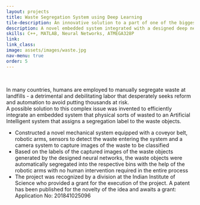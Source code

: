 ```yaml
---
layout: projects
title: Waste Segregation System using Deep Learning
tile-description: An innovative solution to a part of one of the biggest crises in the world - Waste Management <br /> 
description: A novel embedded system integrated with a designed deep neural network to automate segregation of waste to avoid human intervention
skills: C++, MATLAB, Neural Networks, ATMEGA328P
link: 
link_class: 
image: assets/images/waste.jpg 
nav-menu: true
order: 5
---
```


<!-- Main -->
<div id="main" class="alt">
<section id = "one">
		<div> <br />
		</div>
		<div class="content">
			<div class="inner">
			<div class="row">
                <div class="inner 6u 12u$(small)">
					<p>In many countries, humans are employed to manually segregate waste at landfills - a detrimental and debilitating labor that desperately seeks reform and automation to avoid putting thousands at risk. <br />
					A possible solution to this complex issue was invented to efficiently integrate an embedded system that physical sorts of wasted to an Artificial Intelligent system that assigns a segregation label to the waste objects.
					</p>
                </div>
				<div class="inner 6u 12u$(small)">
					<ul>
						<li>Constructed a novel mechanical system equipped with a coveyor belt, robotic arms, sensors to detect the waste entering the system and a camera system to capture images of the waste to be classified</li>
						<li>Based on the labels of the captured images of the waste objects generated by the designed neural networks, the waste objects were automatically segregated into the respective bins with the help of the robotic arms with no human intervention required in the entire process</li>
						<li>The project was recognized by a division at the Indian Institute of Science who provided a grant for the execution of the project. A patent has been published for the novelty of the idea and awaits a grant: Application No: 201841025096</li>
					</ul>	
				</div>
			</div>
			</div>
		</div>
</section> 
<!--
			<div class="inner">
			<div class="row">
				<div class="6u$ 12u$(small)">
					<p>In many countries, humans are employed to manually segregate waste at landfills - a detrimental and debilitating labor that desperately seeks reform and automation to avoid putting thousands at risk. <br />
					A possible solution to this complex issue was invented to efficiently integrate an embedded system that physical sorts of wasted to an Artificial Intelligent system that assigns a segregation label to the waste objects.
					</p>
				</div>
				<div class="6u$ 12u$(small)">
					<ul>
						<li>Constructed a novel mechanical system equipped with a coveyor belt, robotic arms, sensors to detect the waste entering the system and a camera system to capture images of the waste to be classified</li>
						<li>Based on the labels of the captured images of the waste objects generated by the designed neural networks, the waste objects were automatically segregated into the respective bins with the help of the robotic arms with no human intervention required in the entire process</li>
						<li>The project was recognized by a division at the Indian Institute of Science who provided a grant for the execution of the project. A patent has been published for the novelty of the idea and awaits a grant: Application No: 201841025096</li>
					</ul>	
				</div>
			</div>
			</div>
-->
</div>

